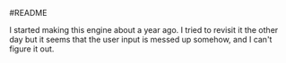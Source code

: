#README

I started making this engine about a year ago. I tried to revisit it the other day but it seems that the user input is messed up somehow, and I can't figure it out. 